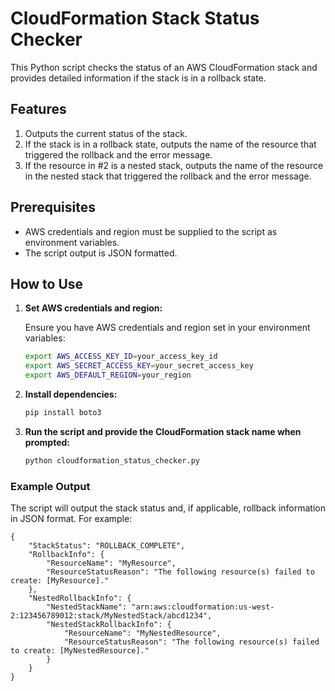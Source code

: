 # CloudFormation Stack Status Checker

This Python script checks the status of an AWS CloudFormation stack and provides detailed information if the stack is in a rollback state.

## Features

1. Outputs the current status of the stack.
2. If the stack is in a rollback state, outputs the name of the resource that triggered the rollback and the error message.
3. If the resource in #2 is a nested stack, outputs the name of the resource in the nested stack that triggered the rollback and the error message.

## Prerequisites

- AWS credentials and region must be supplied to the script as environment variables.
- The script output is JSON formatted.

## How to Use

1. **Set AWS credentials and region:**

   Ensure you have AWS credentials and region set in your environment variables:
   ```sh
   export AWS_ACCESS_KEY_ID=your_access_key_id
   export AWS_SECRET_ACCESS_KEY=your_secret_access_key
   export AWS_DEFAULT_REGION=your_region
   ```


2. **Install dependencies:**
    ```sh
    pip install boto3
    ```

3. **Run the script and provide the CloudFormation stack name when prompted:**
    ```sh
    python cloudformation_status_checker.py
    ```

### Example Output
The script will output the stack status and, if applicable, rollback information in JSON format. For example:
```
{
    "StackStatus": "ROLLBACK_COMPLETE",
    "RollbackInfo": {
        "ResourceName": "MyResource",
        "ResourceStatusReason": "The following resource(s) failed to create: [MyResource]."
    },
    "NestedRollbackInfo": {
        "NestedStackName": "arn:aws:cloudformation:us-west-2:123456789012:stack/MyNestedStack/abcd1234",
        "NestedStackRollbackInfo": {
            "ResourceName": "MyNestedResource",
            "ResourceStatusReason": "The following resource(s) failed to create: [MyNestedResource]."
        }
    }
}
```